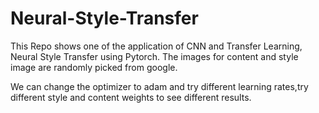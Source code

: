 # Neural-Style-Transfer

This Repo shows one of the application of CNN and Transfer Learning, Neural Style Transfer using Pytorch. The images for content and style image are randomly picked from google.

We can change the optimizer to adam and try different learning rates,try different style and content weights to see different results.
